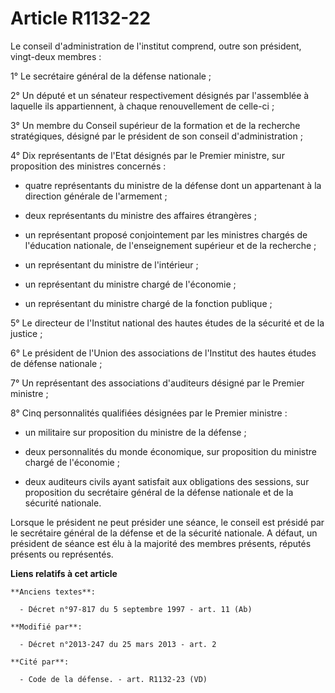 # Article R1132-22

Le conseil d'administration de l'institut comprend, outre son président, vingt-deux membres :

1° Le secrétaire général de la défense nationale ;

2° Un député et un sénateur respectivement désignés par l'assemblée à laquelle ils appartiennent, à chaque renouvellement de
celle-ci ;

3° Un membre du Conseil supérieur de la formation et de la recherche stratégiques, désigné par le président de son conseil
d'administration ;

4° Dix représentants de l'Etat désignés par le Premier ministre, sur proposition des ministres concernés :

- quatre représentants du ministre de la défense dont un appartenant à la direction générale de l'armement ;

- deux représentants du ministre des affaires étrangères ;

- un représentant proposé conjointement par les ministres chargés de l'éducation nationale, de l'enseignement supérieur et de
la recherche ;

- un représentant du ministre de l'intérieur ;

- un représentant du ministre chargé de l'économie ;

- un représentant du ministre chargé de la fonction publique ;

5° Le directeur de l'Institut national des hautes études de la sécurité et de la justice ;

6° Le président de l'Union des associations de l'Institut des hautes études de défense nationale ;

7° Un représentant des associations d'auditeurs désigné par le Premier ministre ;

8° Cinq personnalités qualifiées désignées par le Premier ministre :

- un militaire sur proposition du ministre de la défense ;

- deux personnalités du monde économique, sur proposition du ministre chargé de l'économie ;

- deux auditeurs civils ayant satisfait aux obligations des sessions, sur proposition du secrétaire général de la défense
nationale et de la sécurité nationale.

Lorsque le président ne peut présider une séance, le conseil est présidé par le secrétaire général de la défense et de la
sécurité nationale. A défaut, un président de séance est élu à la majorité des membres présents, réputés présents ou
représentés.

**Liens relatifs à cet article**

	**Anciens textes**:

	  - Décret n°97-817 du 5 septembre 1997 - art. 11 (Ab)

	**Modifié par**:

	  - Décret n°2013-247 du 25 mars 2013 - art. 2

	**Cité par**:

	  - Code de la défense. - art. R1132-23 (VD)
